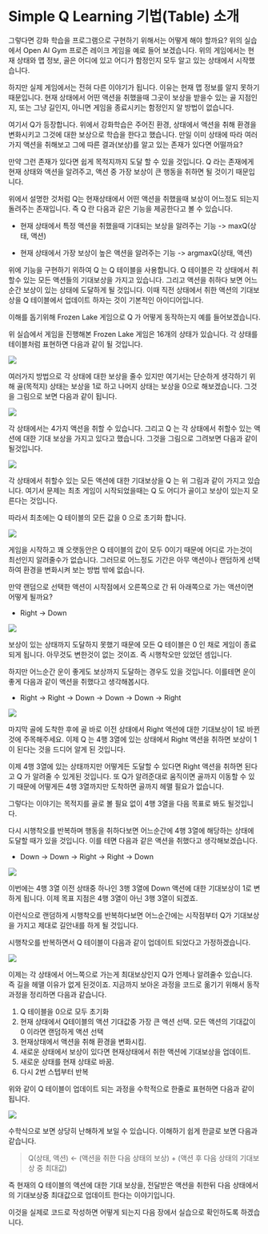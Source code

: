 # Simple Q Learning 기법(Table) 소개

그렇다면 강화 학습을 프로그램으로 구현하기 위해서는 어떻게 해야 할까요? 위의 실습에서 Open AI Gym 프로즌 레이크 게임을 예로 들어 보겠습니다. 위의 게임에서는 현재 상태와 맵 정보, 골은 어디에 있고 어디가 함정인지 모두 알고 있는 상태에서 시작했습니다.

하지만 실제 게임에서는 전혀 다른 이야기가 됩니다. 이유는 현재 맵 정보를 알지 못하기 때문입니다. 현재 상태에서 어떤 액션을 취했을때 그곳이 보상을 받을수 있는 골 지점인지, 또는 그냥 길인지, 아니면 게임을 종료시키는 함정인지 알 방법이 없습니다.

여기서 Q가 등장합니다. 위에서 강화학습은 주어진 환경, 상태에서 액션을 취해 환경을 변화시키고 그것에 대한 보상으로 학습을 한다고 했습니다. 만일 이미 상태에 따라 여러가지 액션을 취해보고 그에 따른 결과(보상)를 알고 있는 존재가 있다면 어떨까요?

만약 그런 존재가 있다면 쉽게 목적지까지 도달 할 수 있을 것입니다. Q 라는 존재에게 현재 상태와 액션을 알려주고, 액션 중 가장 보상이 큰 행동을 취하면 될 것이기 때문입니다.

위에서 설명한 것처럼 Q는 현재상태에서 어떤 액션을 취했을때 보상이 어느정도 되는지 돌려주는 존재입니다. 즉 Q 란 다음과 같은 기능을 제공한다고 볼 수 있습니다.

* 현재 상태에서 특정 액션을 취했을때 기대되는 보상을 알려주는 기능 -> maxQ(상태, 액션)

* 현재 상태에서 가장 보상이 높은 액션을 알려주는 기능 -> argmaxQ(상태, 액션)

위에 기능을 구현하기 위하여 Q 는 Q 테이블을 사용합니다. Q 테이블은 각 상태에서 취할수 있는 모든 액션들의 기대보상을 가지고 있습니다. 그리고 액션을 취하다 보면 어느순간 보상이 있는 상태에 도달하게 될 것입니다. 이때 직전 상태에서 취한 액션의 기대보상을 Q 테이블에서 업데이트 하자는 것이 기본적인 아이디어입니다.

이해를 돕기위해 Frozen Lake 게임으로 Q 가 어떻게 동작하는지 예를 들어보겠습니다.

위 실습에서 게임을 진행해본 Frozen Lake 게임은 16개의 상태가 있습니다. 각 상태를 테이블처럼 표현하면 다음과 같이 될 것입니다.

<img src="http://postfiles14.naver.net/MjAxNzAyMThfMTg4/MDAxNDg3NDAzMDA3Nzc0.nQedecAA5-pH98E_ndo3XWb6AhqbrGYoMqS8z9MiQxgg.FjYBlLdIgOEiduV6-qpGSAKJuq3LKT1wi-YctEpqLnYg.PNG.akj61300/map.png?type=w2" />

여러가지 방법으로 각 상태에 대한 보상을 줄수 있지만 여기서는 단순하게 생각하기 위해 골(목적지) 상태는 보상을 1로 하고 나머지 상태는 보상을 0으로 해보겠습니다. 그것을 그림으로 보면 다음과 같이 됩니다.

<img src="http://postfiles6.naver.net/MjAxNzAyMjRfMTgw/MDAxNDg3OTAxNzAzMzk0.6IWM8bF39JFph3SoDI9fFV5vd6V0aouYWc7LcnAhFBog.ydBLN2lk8eQnAscIU3hcX4j95Jd57D21Vw9cLY8PbcQg.PNG.akj61300/map2.png?type=w2" />

각 상태에서는 4가지 액션을 취할 수 있습니다. 그리고 Q 는 각 상태에서 취할수 있는 액션에 대한 기대 보상을 가지고 있다고 했습니다. 그것을 그림으로 그려보면 다음과 같이 될것입니다.

<img src="http://postfiles6.naver.net/MjAxNzAyMjRfNTAg/MDAxNDg3OTAzNDU2ODYw.0usB7QOnkg1uKMs5T0wd4yMrCfzB78-HG4c_VbyoxHkg.oQpQ72rgcM_VU3knfw6zLftAEjm3BgrKLN06leCy6UIg.PNG.akj61300/q_map01.png?type=w2" />

각 상태에서 취할수 있는 모든 액션에 대한 기대보상을 Q 는 위 그림과 같이 가지고 있습니다. 여기서 문제는 최초 게임이 시작되었을때는 Q 도 어디가 골이고 보상이 있는지 모른다는 것입니다.

따라서 최초에는 Q 테이블의 모든 값을 0 으로 초기화 합니다.

<img src="http://postfiles10.naver.net/MjAxNzAyMjRfODIg/MDAxNDg3OTA0MDc3Mjg5.Y4xUGwQ-OfBAghDoJXi0zYzmZnf4pt7DDqy0iwvClUsg.cY4dMc0cgNl9_rUN_uRcEvQRrAecWX7_3j-wdCgSRI0g.PNG.akj61300/q_map02.png?type=w2" />

게임을 시작하고 꽤 오랫동안은 Q 테이블의 값이 모두 0이기 때문에 어디로 가는것이 최선인지 알려줄수가 없습니다.
그러므로 어느정도 기간은 아무 액션이나 랜덤하게 선택하여 환경을 변화시켜 보는 방법 밖에 없습니다.

만약 랜덤으로 선택한 액션이 시작점에서 오른쪽으로 간 뒤 아래쪽으로 가는 액션이면 어떻게 될까요?

* Right -> Down

<img src="http://postfiles5.naver.net/MjAxNzAyMjRfMTY2/MDAxNDg3OTA5OTk2MDMw.hBtqS9cDz3U6TZgkZpeW-jJkW-MF-BU66cEcILJ6hX8g.6z8Dd_n7cCruTxMJEOXTJpp9tzlBhlcNrDUtg5pRktUg.GIF.akj61300/random02.gif?type=w2" />

보상이 있는 상태까지 도달하지 못했기 때문에 모든 Q 테이블은 0 인 채로 게임이 종료되게 됩니다. 아무것도 변한것이 없는 것이죠. 즉 시행착오만 있었던 셈입니다.

하지만 어느순간 운이 좋게도 보상까지 도달하는 경우도 있을 것입니다. 이를테면 운이좋게 다음과 같이 액션을 취했다고 생각해봅시다.

* Right -> Right -> Down -> Down -> Down -> Right

<img src="http://postfiles5.naver.net/MjAxNzAyMjRfMzAw/MDAxNDg3OTEwNTk0NzYx.YlZoQoPlZSrx-p8XWxBXldwYsX1WDud1Wt5czoPiKWsg.xWkFwXIF3IFAg73gthpbMOS_hCi3vh7mE_ZKHGSymWYg.GIF.akj61300/random03.gif?type=w2" />

마지막 골에 도착한 후에 골 바로 이전 상태에서 Right 액션에 대한 기대보상이 1로 바뀐것에 주목해주세요. 이제 Q 는 4행 3열에 있는 상태에서 Right 액션을 취하면 보상이 1이 된다는 것을 드디어 알게 된 것입니다.

이제 4행 3열에 있는 상태까지만 어떻게든 도달할 수 있다면 Right 액션을 취하면 된다고 Q 가 알려줄 수 있게된 것입니다. 또 Q가 알려준대로 움직이면 골까지 이동할 수 있기 때문에 어떻게든 4행 3열까지만 도착하면 골까지 헤맬 필요가 없습니다.

그렇다는 이야기는 목적지를 골로 볼 필요 없이 4행 3열을 다음 목표로 봐도 될것입니다.

다시 시행착오를 반복하며 행동을 취하다보면 어느순간에 4행 3열에 해당하는 상태에 도달할 때가 있을 것입니다. 이를 테면 다음과 같은 액션을 취했다고 생각해보겠습니다.

* Down -> Down -> Right -> Right -> Down

<img src="http://postfiles5.naver.net/MjAxNzAyMjRfNTQg/MDAxNDg3OTExNTMzOTM4.7EmbrgffUZEn-RYGK1MqjOEKVVbNo1B-bsTjbZT4HD8g.TZ-GqVY3Zs08GITqvCv6zQH1VBltCIBnesThhsDhA6Yg.GIF.akj61300/random04.gif?type=w2" />

이번에는 4행 3열 이전 상태중 하나인 3행 3열에 Down 액션에 대한 기대보상이 1로 변하게 됩니다. 이제 목표 지점은 4행 3열이 아닌 3행 3열이 되겠죠.

이런식으로 랜덤하게 시행착오를 반복하다보면 어느순간에는 시작점부터 Q가 기대보상을 가지고 제대로 길안내를 하게 될 것입니다.

시행착오를 반복하면서 Q 테이블이 다음과 같이 업데이트 되었다고 가정하겠습니다.

<img src="http://postfiles2.naver.net/MjAxNzAyMjRfNjAg/MDAxNDg3OTEyMDA1MzA2.lC-qpfE6tgZ6H9NtNnmDq93MurWR-NGH-pZ3hE2PvrUg.y9jUubHN_HFe2zZvQ_ssn3b-bKjUhdhVmAYMDlmBsHIg.PNG.akj61300/update01.png?type=w2" />

이제는 각 상태에서 어느쪽으로 가는게 최대보상인지 Q가 언제나 알려줄수 있습니다. 즉 길을 헤맬 이유가 없게 된것이죠. 지금까지 보아온 과정을 코드로 옮기기 위해서 동작과정을 정리하면 다음과 같습니다.

1. Q 테이블을 0으로 모두 초기화
2. 현재 상태에서 Q테이블의 액션 기대값중 가장 큰 액션 선택. 모든 액션의 기대값이 0 이라면 랜덤하게 액션 선택
3. 현재상태에서 액션을 취해 환경을 변화시킴.
4. 새로운 상태에서 보상이 있다면 현재상태에서 취한 액션에 기대보상을 업데이트.
5. 새로운 상태를 현재 상태로 바꿈.
5. 다시 2번 스텝부터 반복

위와 같이 Q 테이블이 업데이트 되는 과정을 수학적으로 한줄로 표현하면 다음과 같이 됩니다.

<img src="http://postfiles7.naver.net/MjAxNzAyMjRfNDQg/MDAxNDg3OTE2MDcxMTQ4.YZMQNmz66Og7mG7VDHb_IAwYunRn6TdCZdXyw1WcXKwg.m8FFW3w36wFyy-uXzrhkczrMN3A_jDGSWWuitgdMbO8g.PNG.akj61300/math_01.png?type=w2" />

수학식으로 보면 상당히 난해하게 보일 수 있습니다. 이해하기 쉽게 한글로 보면 다음과 같습니다.

> Q(상태, 액션) <- (액션을 취한 다음 상태의 보상) + (액션 후 다음 상태의 기대보상 중 최대값)

즉 현재의 Q 테이블의 액션에 대한 기대 보상을, 전달받은 액션을 취한뒤 다음 상태에서의 기대보상중 최대값으로 업데이트 한다는 이야기입니다.

이것을 실제로 코드로 작성하면 어떻게 되는지 다음 장에서 실습으로 확인하도록 하겠습니다.